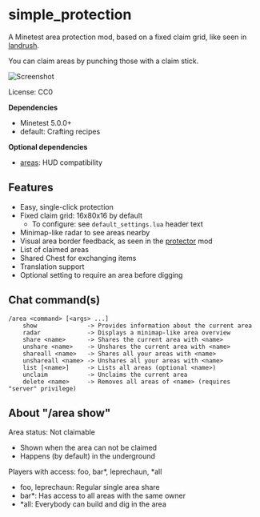 simple_protection
=================

A Minetest area protection mod, based on a fixed claim grid,
like seen in [landrush](https://github.com/Bremaweb/landrush).

You can claim areas by punching those with a claim stick.

![Screenshot](https://raw.githubusercontent.com/SmallJoker/simple_protection/master/screenshot.png)


License: CC0

**Dependencies**
- Minetest 5.0.0+
- default: Crafting recipes

**Optional dependencies**
- [areas](https://github.com/ShadowNinja/areas): HUD compatibility


Features
--------

- Easy, single-click protection
- Fixed claim grid: 16x80x16 by default
	- To configure: see `default_settings.lua` header text
- Minimap-like radar to see areas nearby
- Visual area border feedback, as seen in the [protector](https://github.com/tenplus1/protector) mod
- List of claimed areas
- Shared Chest for exchanging items
- Translation support
- Optional setting to require an area before digging


Chat command(s)
--------------

```
/area <command> [<args> ...]
	show              -> Provides information about the current area
	radar             -> Displays a minimap-like area overview
	share <name>      -> Shares the current area with <name>
	unshare <name>    -> Unshares the current area with <name>
	shareall <name>   -> Shares all your areas with <name>
	unshareall <name> -> Unshares all your areas with <name>
	list [<name>]     -> Lists all areas (optional <name>)
	unclaim           -> Unclaims the current area
	delete <name>     -> Removes all areas of <name> (requires "server" privilege)
```


About "/area show"
------------------

Area status: Not claimable
- Shown when the area can not be claimed
- Happens (by default) in the underground

Players with access: foo, bar*, leprechaun, *all
- foo, leprechaun: Regular single area share
- bar*: Has access to all areas with the same owner
- *all: Everybody can build and dig in the area
